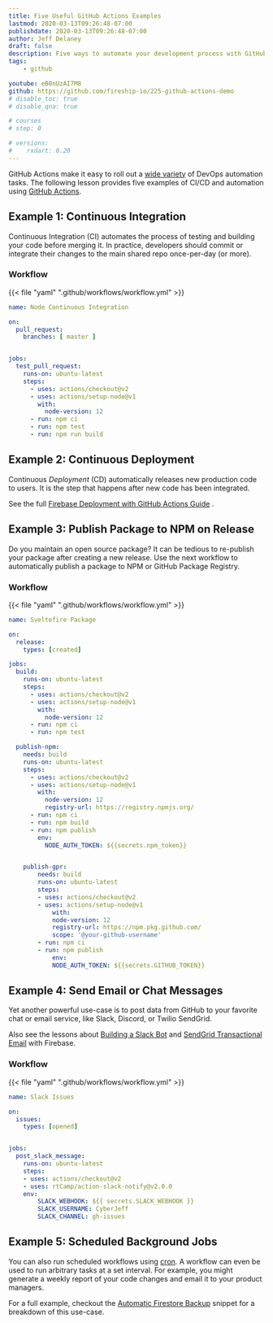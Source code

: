 ```yaml
---
title: Five Useful GitHub Actions Examples
lastmod: 2020-03-13T09:26:48-07:00
publishdate: 2020-03-13T09:26:48-07:00
author: Jeff Delaney
draft: false
description: Five ways to automate your development process with GitHub Actions
tags: 
    - github

youtube: eB0nUzAI7M8
github: https://github.com/fireship-io/225-github-actions-demo
# disable_toc: true
# disable_qna: true

# courses
# step: 0

# versions:
#    rxdart: 0.20
---
```


GitHub Actions make it easy to roll out a [wide variety](https://github.com/sdras/awesome-actions) of DevOps automation tasks. The following lesson provides five examples of CI/CD and automation using [GitHub Actions](https://github.com/features/actions). 

## Example 1: Continuous Integration

Continuous Integration (CI) automates the process of testing and building your code before merging it. In practice, developers should commit or integrate their changes to the main shared repo once-per-day (or more). 


### Workflow

{{< file "yaml" ".github/workflows/workflow.yml" >}}
```yaml
name: Node Continuous Integration

on:
  pull_request:
    branches: [ master ]


jobs:
  test_pull_request:
    runs-on: ubuntu-latest
    steps:
      - uses: actions/checkout@v2
      - uses: actions/setup-node@v1
        with:
          node-version: 12
      - run: npm ci
      - run: npm test
      - run: npm run build
```

## Example 2: Continuous Deployment

Continuous *Deployment* (CD) automatically releases new production code to users. It is the step that happens after new code has been integrated. 

See the full [Firebase Deployment with GitHub Actions Guide](/snippets/github-actions-deploy-angular-to-firebase-hosting/) .


## Example 3: Publish Package to NPM on Release

Do you maintain an open source package? It can be tedious to re-publish your package after creating a new release. Use the next workflow to automatically publish a package to NPM or GitHub Package Registry. 

### Workflow

{{< file "yaml" ".github/workflows/workflow.yml" >}}

```yaml
name: Sveltefire Package

on:
  release:
    types: [created]

jobs:
  build:
    runs-on: ubuntu-latest
    steps:
      - uses: actions/checkout@v2
      - uses: actions/setup-node@v1
        with:
          node-version: 12
      - run: npm ci
      - run: npm test

  publish-npm:
    needs: build
    runs-on: ubuntu-latest
    steps:
      - uses: actions/checkout@v2
      - uses: actions/setup-node@v1
        with:
          node-version: 12
          registry-url: https://registry.npmjs.org/
      - run: npm ci
      - run: npm build
      - run: npm publish
        env:
          NODE_AUTH_TOKEN: ${{secrets.npm_token}}


    publish-gpr:
        needs: build
        runs-on: ubuntu-latest
        steps:
        - uses: actions/checkout@v2
        - uses: actions/setup-node@v1
            with:
            node-version: 12
            registry-url: https://npm.pkg.github.com/
            scope: '@your-github-username'
        - run: npm ci
        - run: npm publish
            env:
            NODE_AUTH_TOKEN: ${{secrets.GITHUB_TOKEN}}
```


## Example 4: Send Email or Chat Messages

Yet another powerful use-case is to post data from GitHub to your favorite chat or email service, like Slack, Discord, or Twilio SendGrid. 

Also see the lessons about [Building a Slack Bot](https://fireship.io/lessons/how-to-build-a-slack-bot/) and [SendGrid Transactional Email](https://fireship.io/lessons/sendgrid-transactional-email-guide/) with Firebase.

### Workflow

{{< file "yaml" ".github/workflows/workflow.yml" >}}
```yaml
name: Slack Issues

on:
  issues:
    types: [opened]


jobs:
  post_slack_message:
    runs-on: ubuntu-latest
    steps:
    - uses: actions/checkout@v2
    - uses: rtCamp/action-slack-notify@v2.0.0
    env:
        SLACK_WEBHOOK: ${{ secrets.SLACK_WEBHOOK }}
        SLACK_USERNAME: CyberJeff 
        SLACK_CHANNEL: gh-issues
```


## Example 5: Scheduled Background Jobs

You can also run scheduled workflows using [cron](/snippets/crontab-crash-course/). A workflow can even be used to run arbitrary tasks at a set interval. For example, you might generate a weekly report of your code changes and email it to your product managers. 


For a full example, checkout the [Automatic Firestore Backup](/snippets/firestore-automated-backups/) snippet for a breakdown of this use-case. 

